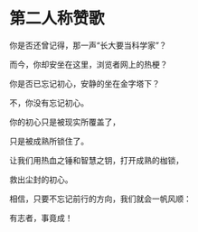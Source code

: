# 第二人称赞歌

你是否还曾记得，那一声“长大要当科学家”？

而今，你却安坐在这里，浏览者网上的热梗？

你是否已忘记初心，安静的坐在金字塔下？

不，你没有忘记初心。

你的初心只是被现实所覆盖了，

只是被成熟所锁住了。

让我们用热血之锤和智慧之钥，打开成熟的枷锁，

救出尘封的初心。

相信，只要不忘记前行的方向，我们就会一帆风顺：

有志者，事竟成！

